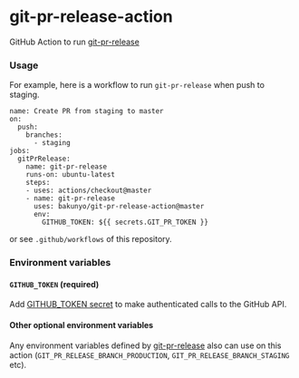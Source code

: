 # git-pr-release-action

GitHub Action to run [git-pr-release](https://github.com/motemen/git-pr-release)

### Usage

For example, here is a workflow to run `git-pr-release` when push to staging.

```
name: Create PR from staging to master
on:
  push:
    branches:
      - staging
jobs:
  gitPrRelease:
    name: git-pr-release
    runs-on: ubuntu-latest
    steps:
    - uses: actions/checkout@master
    - name: git-pr-release
      uses: bakunyo/git-pr-release-action@master
      env:
        GITHUB_TOKEN: ${{ secrets.GIT_PR_TOKEN }}
```

or see `.github/workflows` of this repository.

### Environment variables

#### `GITHUB_TOKEN` (required)

Add [GITHUB_TOKEN secret](https://help.github.com/en/articles/virtual-environments-for-github-actions#github_token-secret) to make authenticated calls to the GitHub API.

#### Other optional environment variables

Any environment variables defined by [git-pr-release](https://github.com/motemen/git-pr-release) also can use on this action (`GIT_PR_RELEASE_BRANCH_PRODUCTION`, `GIT_PR_RELEASE_BRANCH_STAGING` etc).
